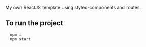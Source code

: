 My own ReactJS template using styled-components and routes.

## To run the project
```
  npm i
  npm start
  
```